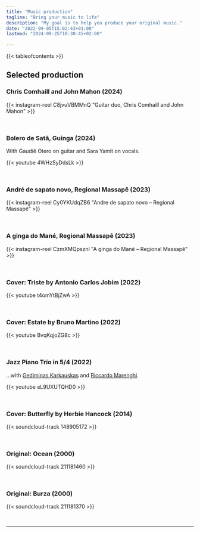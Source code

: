 ```yaml
---
title: "Music production"
tagline: "Bring your music to life"
description: "My goal is to help you produce your original music."
date: "2022-09-05T15:02:43+01:00"
lastmod: "2024-09-25T10:30:45+02:00"

---
```


{{< tableofcontents >}}

## Selected production

### Chris Comhaill and John Mahon (2024)

{{< instagram-reel C8jvuVBMMnQ "Guitar duo, Chris Comhaill and John Mahon" >}}

&nbsp;

<!--more-->

### Bolero de Satã, Guinga (2024)

With Gaudiê Otero on guitar and Sara Yamit on vocals.

{{< youtube 4WHzSyDdsLk >}}

&nbsp;

### André de sapato novo, Regional Massapê (2023)

{{< instagram-reel Cy0YKUdqZB6 "Andre de sapato novo – Regional Massapê" >}}

&nbsp;

### A ginga do Mané, Regional Massapê (2023)

{{< instagram-reel CzmXMQpsznl "A ginga do Mané – Regional Massapê" >}}

&nbsp;

### Cover: Triste by Antonio Carlos Jobim (2022)

{{< youtube t4omYtBjZwA >}}

&nbsp;

### Cover: Estate by Bruno Martino (2022)

{{< youtube BvqKqjoZG8c >}}

&nbsp;

### Jazz Piano Trio in 5/4 (2022)

…with [Gediminas Karkauskas][ged] and [Riccardo Marenghi][ric].

{{< youtube eL9UXUTQHD0 >}}

[ged]: https://www.offpitchrecords.com/
[ric]: https://www.instagram.com/riccardo_marenghi/

&nbsp;

### Cover: Butterfly by Herbie Hancock (2014)

{{< soundcloud-track 148905172 >}}

&nbsp;

### Original: Ocean (2000)

{{< soundcloud-track 211181460 >}}

&nbsp;

### Original: Burza (2000)

{{< soundcloud-track 211181370 >}}

&nbsp;

----
